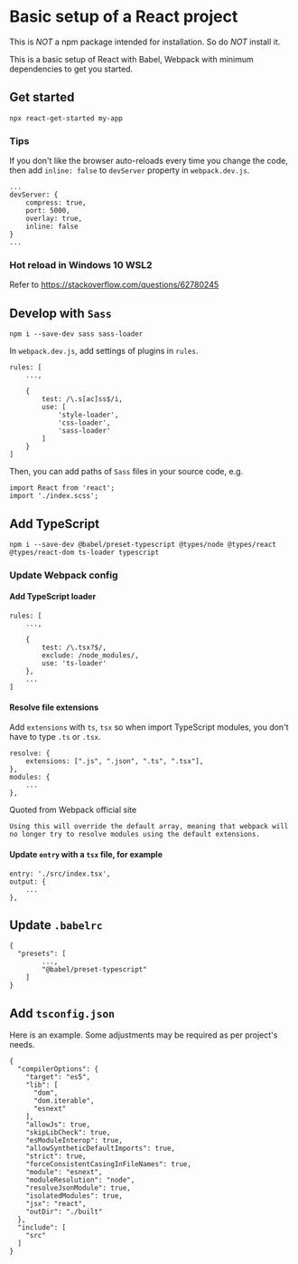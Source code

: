 # Basic setup of a React project

This is _NOT_ a npm package intended for installation. So do _NOT_ install it.

This is a basic setup of React with Babel, Webpack with minimum dependencies to get you started.

## Get started
```
npx react-get-started my-app
```

### Tips
If you don't like the browser auto-reloads every time you change the code, then add `inline: false` to `devServer` property in `webpack.dev.js`.

```
...
devServer: {
    compress: true,
    port: 5000,
    overlay: true,
    inline: false
}
...
```

### Hot reload in Windows 10 WSL2
Refer to https://stackoverflow.com/questions/62780245

## Develop with `Sass`
```
npm i --save-dev sass sass-loader
```

In `webpack.dev.js`, add settings of plugins in `rules`.
```
rules: [
    ...,
    
    {
        test: /\.s[ac]ss$/i,
        use: [ 
            'style-loader',
            'css-loader',
            'sass-loader'
        ]
    }
]
```

Then, you can add paths of `Sass` files in your source code, e.g.
```
import React from 'react';
import './index.scss';
```

## Add TypeScript
```
npm i --save-dev @babel/preset-typescript @types/node @types/react @types/react-dom ts-loader typescript
```

### Update Webpack config

#### Add TypeScript loader
```
rules: [
    ...,
    
    {
        test: /\.tsx?$/,
        exclude: /node_modules/,
        use: 'ts-loader'
    },
    ...
]
```

#### Resolve file extensions

Add `extensions` with `ts`, `tsx` so when import TypeScript modules, you don't have to type `.ts` or `.tsx`.

```
resolve: {
    extensions: [".js", ".json", ".ts", ".tsx"],
},
modules: { 
    ... 
},
```

Quoted from Webpack official site

```
Using this will override the default array, meaning that webpack will no longer try to resolve modules using the default extensions.
```

#### Update `entry` with a `tsx` file, for example

```
entry: './src/index.tsx',
output: { 
    ... 
},    
```

## Update `.babelrc`

```
{
  "presets": [
        ...,
        "@babel/preset-typescript"
    ]
}
```

## Add `tsconfig.json`
Here is an example. Some adjustments may be required as per project's needs.

```
{
  "compilerOptions": {
    "target": "es5",
    "lib": [
      "dom",
      "dom.iterable",
      "esnext"
    ],
    "allowJs": true,
    "skipLibCheck": true,
    "esModuleInterop": true,
    "allowSyntheticDefaultImports": true,
    "strict": true,
    "forceConsistentCasingInFileNames": true,
    "module": "esnext",
    "moduleResolution": "node",
    "resolveJsonModule": true,
    "isolatedModules": true,
    "jsx": "react",
    "outDir": "./built"
  },
  "include": [
    "src"
  ]
}
```